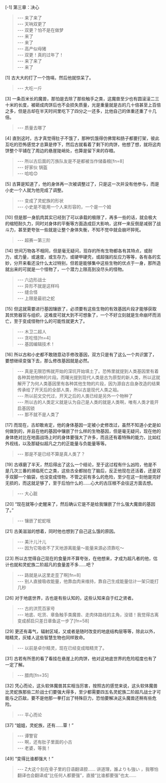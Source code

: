 
[-1] 第三章：决心
>--- 来了来了<br>
>--- 天呐双更了<br>
>--- 双更？怕不是在做梦<br>
>--- 来了<br>
>--- 来了<br>
>--- 高产似母猪<br>
>--- 双更！真的过年了！<br>
>--- 来了来了<br>
>--- 来了<br>

[1] 古大大的打了一个饱嗝，然后他就惊呆了。
>--- 大吃一斤<br>

[3] 一条百米长的魔兽，那怕是去除了那些触手之类，这魔兽至少也有圆滚滚二三十米的长度，被砸成肉饼后也不会损失质量，光是重量就是古的几十倍甚至上百倍之多，但是古却在半天时间里吃下了四分之一还多，比他自己的体重还重了十几倍。
>--- 质量去哪了<br>

[4] 直到这时，古才真觉得肚子不饿了，那种饥饿得仿佛胃和肠子都要打架，彼此互吃的恐怖感觉才总算是停下，然后古就看着了剩下的肉饼，他想了想，就将这肉饼整个平铺在了周边的悬崖陡峭处，也算是留下来的存粮。
>--- 所以古后面的万族队友是不是都被当作储备粮[fn=8]<br>
>--- 好家伙 锅盔<br>
>--- 哈哈😊<br>

[5] 古算是知道了，他的身体再一次被调整过了，只是这一次并没有他参与，而是小史一个人就为他完成了调整。
>--- 变成了灵蛇族的形状<br>
>--- 小史是不能用一个人来形容的，一个是一个姆<br>

[10] 但是那一身肌肉其实已经到了可以承载的极限了，再多一些的话，就会极大的缩短耐久力，同时对身体的平衡等方面造成巨大影响，这样一来反倒是减弱了战斗力，甚至更夸张一些就是让整个身体失衡，不知不觉中就会崩坏猝死。
>--- 超赛一第三阶<br>

[14] 世间万物各不相同，但是毫无疑问，现存的所有生物都各有其特点，或耐力，或力量，或速度，或生存力，或硬甲硬壳，或超强的反应力等等，各有各的玄妙，分开来看还没什么太过特别，但若是能够集中这些生物的优点于一身，那所造就出来的可就是一个怪物了，一个潜力上限高到没尽头的怪物。
>--- 六边形战士<br>
>--- 异形不就是这样吗<br>
>--- 缝合怪<br>
>--- 上限是最初之蛇<br>

[15] 但这就需要进行基因镶嵌了，必须要有这些生物的有效基因片段才能够获取其优势器官与组织，这难度可就大到不可想象了，一个不好立刻就是生命崩坏而消亡，至于变成怪物什么的可能性就更大了。
>--- 木卫二超人<br>
>--- 贪吃怪[fn=4]<br>
>--- 基因编辑技术！<br>

[16] 所以古和小史都不敢随意动手修改基因，双方只是有了这么一个共识罢了，要想继续变强下去，那么修改基因就是必然。
>--- 真是无限恐怖就开始的深坑开始填土了。恐怖里就提到人类基因里有着各种其他物种的片段。而曙光提到现代人类是古为原型的新人类，所以这就解开了为何人类基因里有各种其他生物的片段，因为源自古自身改造的结果传承给了开天后的全部人类，所以古是现代人类之祖。<br>
>--- 所以前文交代过，开天之后的人类已经是另外一个物种了<br>
>--- 所以古的人类定义就是认为自己是人类的就是人类啊，唯有人类才能开启基因锁<br>
>--- 那不就不是人类了<br>

[17] 而现在，古却敢肯定，他的身体基因一定被小史修改过，虽然不知道小史是如何做到的，并且在他的基因中镶嵌了什么样的生物基因，但是毫无疑问，现在他的身体绝对比在地面战场上时的身体要强大了许多，而且还有着特殊的能力，比如红外视线，以及那疑似超凡之力的正能量与负能量等等。
>--- 那是不是已经不算是真人类了？<br>

[19] 古琢磨了半天，然后得出了这么一个结论，至于这过程有什么凶险，他是不是几次三番的濒临死亡之类，这些古全都抛在了脑后，反正他现在还活着，还是双手双脚一个脑袋，也没变成怪物，不管之前有多么的危险，至少在这一刻他是完好无损的，而这就足够了，至于后怕什么的……心大的古压根不会往这方面去想。
>--- 大心脏<br>

[20] “现在就等小史醒来了，然后确认它是不是给我镶嵌了什么强大魔兽的基因了。”
>--- 镶嵌了蛇蛇哦<br>

[21] 古美滋滋的想着，同时他也想到了自己这么饿的原因。
>--- 美汁儿汁儿<br>
>--- 因为它吸收不了天地游离能量～能量来源必须靠吃～<br>

[23] 所以古觉得自己现在的食量并不算夸张，在他想来，才成为超凡者的他，估计也就和灵蛇族二阶超凡的食量差不多……吧？
>--- 路就是从这里走歪了啊[fn=8]<br>
>--- 别人直接吸收能量，他靠血肉来维持，靠自己生成能量估计一架只能打几秒<br>

[26] 对于地底世界，古也是有些认知的，这些认知来自于红之贤者。
>--- 古的洪荒百家号<br>
>--- 地底、吃货、章鱼触手类魔兽、走肉体路线的主角，没错！我觉得古离变成郝启只差日章鱼这一步了[fn=58]<br>

[29] 更还有毒气，辐射区域，又或者是随时改变的地底结构层等等，除此以外，暗精灵，灰矮人这些智慧生物也同样致命。
>--- 以前是卓尔精灵，现在已经变成暗精灵了。<br>

[31] 古若有所思的看了看挂在悬崖上的肉饼，他对这地底世界的危险程度也有了一定了解。
>--- 腊肉[fn=35]<br>

[32] 凭心而论，这头软体魔兽其实相当厉害，按照古的感觉来说，这头软体魔兽比灵蛇族那些二阶战士们要强大得多，至少都需要四五名灵蛇族二阶超凡战士才可能与之匹敌，要不是他那一拳打出了特殊巨力，恐怕要解决这头魔兽还稍有些危险。
>--- 平心而论<br>

[37] “姐姐，灵蛇族，还有……覃！”
>--- 谭警官<br>
>--- 啊，还有肚子里面的小古<br>
>--- 老婆，等我！<br>

[49] “变得比谁都强大！”
>--- Z大这个刻在骨子里的日语翻译腔……
讲道理，誰よりも強い ，我哪怕翻译也会翻译成“比任何人都要强”，直接“比谁都要强”也太……<br>
